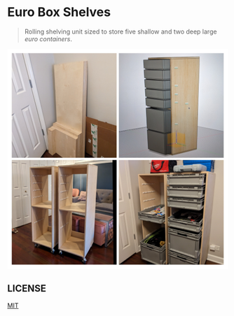 # Euro Box Shelves

> Rolling shelving unit sized to store five shallow and two deep large _euro containers_.

![collage](./collage.jpg)

## LICENSE

[MIT](./LICENSE)
